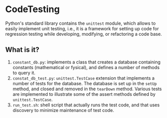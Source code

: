 CodeTesting
===========

Python's standard library contains the `unittest` module, which allows
to easily implement unit testing, i.e., it is a framework for setting
up code for regression testing while developing, modifying, or refactoring
a code base.

What is it?
-----------
1. `constant_db.py`: implements a class that creates a database containing
    constants (mathematical or fysical), and defines a number of methods
    to query it.
1. `constat_db_test.py`: `unittest.TestCase` extension that implements a
    number of tests for the database.  The database is set up in the
    `setUp` method, and closed and removed in the `tearDown` method.
    Various tests are implemented to illustrate some of the assert methods
    defined by `unittest.TestCase`.
1. `run_test.sh`: shell script that actually runs the test code, and that
    uses discovery to minimize maintenance of test code.
